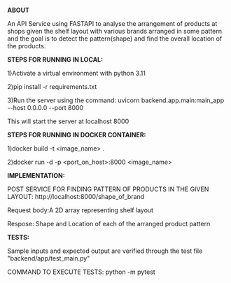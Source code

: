 **ABOUT**

An API Service using FASTAPI to analyse the arrangement of products at shops given the shelf layout with various brands arranged in some pattern and the goal is to detect the pattern(shape) and find the overall location of the products.


**STEPS FOR RUNNING IN LOCAL:**

1)Activate a virtual environment with python 3.11

2)pip install -r requirements.txt

3)Run the server using the command:   uvicorn backend.app.main:main_app --host 0.0.0.0 --port 8000

This will start the server at localhost 8000

**STEPS FOR RUNNING IN DOCKER CONTAINER:**

1)docker build -t <image_name> .

2)docker run -d -p <port_on_host>:8000 <image_name>

**IMPLEMENTATION:**

POST SERVICE FOR FINDING PATTERN OF PRODUCTS IN THE GIVEN LAYOUT:    http://localhost:8000/shape_of_brand
 
Request body:A 2D array representing shelf layout

Respose: Shape and Location of each of the arranged product pattern

**TESTS:**

Sample inputs and expected output are verified through the test file "backend/app/test_main.py"

COMMAND TO EXECUTE TESTS: python -m pytest




